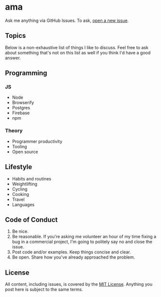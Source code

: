# ama

Ask me anything via GitHub Issues. To ask, [open a new issue](https://github.com/bendrucker/discuss/issues/new).

## Topics

Below is a non-exhaustive list of things I like to discuss. Feel free to ask about something that's not on this list as well if you think I'd have a good answer.

## Programming

### JS

* Node
* Browserify
* Postgres
* Firebase
* npm

### Theory

* Programmer productivity
* Tooling
* Open source

## Lifestyle

* Habits and routines
* Weightlifting
* Cycling
* Cooking
* Travel
* Languages
 
## Code of Conduct

1. Be nice.
2. Be reasonable. If you're asking me volunteer an hour of my time fixing a bug in a commercial project, I'm going to politely say no and close the issue.
3. Post code and/or examples. Keep things concise and clear. 
4. Be open. Share how you've already approached the problem.

## License

All content, including issues, is covered by the [MIT License](LICENSE). Anything you post here is subject to the same terms.
